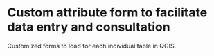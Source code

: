 # Custom attribute form to facilitate data entry and consultation

Customized forms to load for each individual table in QGIS. 
